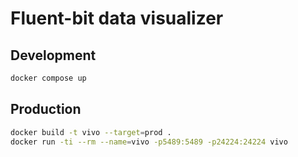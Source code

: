 # Fluent-bit data visualizer

## Development

```bash
docker compose up
```

## Production

```bash
docker build -t vivo --target=prod .
docker run -ti --rm --name=vivo -p5489:5489 -p24224:24224 vivo
```

